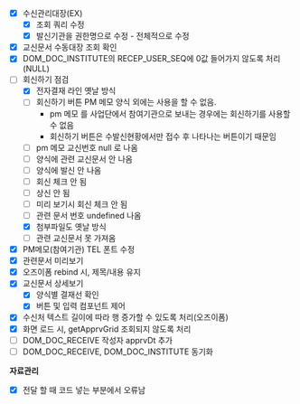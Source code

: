 - [x]  수신관리대장(EX)
    - [x]  조회 쿼리 수정
    - [x]  발신기관을 권한명으로 수정 - 전체적으로 수정
- [x]  교신문서 수동대장 조회 확인
- [x]  DOM_DOC_INSTITUTE의 RECEP_USER_SEQ에 0값 들어가지 않도록 처리(NULL)
- [ ]  회신하기 점검
    - [x]  전자결재 라인 옛날 방식
    - [ ]  회신하기 버튼 PM 메모 양식 외에는 사용을 할 수 없음.
        - pm 메모 를 사업단에서 참여기관으로 보내는 경우에는 회신하기를 사용할 수 없음
        - 회신하기 버튼은 수발신현황에서만 접수 후 나타나는 버튼이기 때문임
    - [ ]  pm 메모 교신번호 null 로 나옴
    - [ ]  양식에 관련 교신문서 안 나옴
    - [ ]  양식에 발신 안 나옴
    - [ ]  회신 체크 안 됨
    - [ ]  상신 안 됨
    - [ ]  미리 보기시 회신 체크 안 됨
    - [ ]  관련 문서 번호 undefined 나옴
    - [x]  첨부파일도 옛날 방식
    - [ ]  관련 교신문서 못 가져옴
- [x]  PM메모(참여기관) TEL 폰트 수정
- [x]  관련문서 미리보기
- [x]  오즈이폼 rebind 시, 제목/내용 유지
- [x]  교신문서 상세보기
    - [x]  양식별 결재선 확인
    - [x]  버튼 및 입력 컴포넌트 제어
- [x]  수신처 텍스트 길이에 따라 행 증가할 수 있도록 처리(오즈이폼)
- [x]  화면 로드 시, getApprvGrid 조회되지 않도록 처리
- [ ]  DOM_DOC_RECEIVE 작성자 apprvDt 추가
- [ ]  DOM_DOC_RECEIVE, DOM_DOC_INSTITUTE 동기화

**자료관리**

- [x]  전달 할 때 코드 넣는 부분에서 오류남

